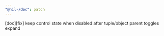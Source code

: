 ```yaml
---
"@nil-/doc": patch
---
```


[doc][fix] keep control state when disabled after tuple/object parent toggles expand

